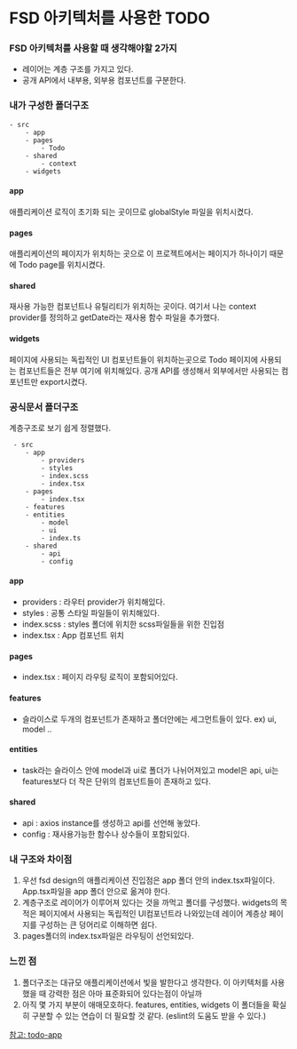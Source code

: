 # FSD 아키텍처를 사용한 TODO

### FSD 아키텍처를 사용할 때 생각해야할 2가지

- 레이어는 계층 구조를 가지고 있다.
- 공개 API에서 내부용, 외부용 컴포넌트를 구분한다.

### 내가 구성한 폴더구조

```
- src
    - app
    - pages
        - Todo
    - shared
        - context
    - widgets
```

#### app

애플리케이션 로직이 초기화 되는 곳이므로 globalStyle 파일을 위치시켰다.

#### pages

애플리케이션의 페이지가 위치하는 곳으로 이 프로젝트에서는 페이지가 하나이기 때문에 Todo page를 위치시켰다.

#### shared

재사용 가능한 컴포넌트나 유틸리티가 위치하는 곳이다. 여기서 나는 context provider를 정의하고 getDate라는 재사용 함수 파일을 추가했다.

#### widgets

페이지에 사용되는 독립적인 UI 컴포넌트들이 위치하는곳으로 Todo 페이지에 사용되는 컴포넌트들은 전부 여기에 위치해있다. 공개 API를 생성해서 외부에서만 사용되는 컴포넌트만 export시켰다.

### 공식문서 폴더구조

계층구조로 보기 쉽게 정렬했다.

```
 - src
    - app
        - providers
        - styles
        - index.scss
        - index.tsx
    - pages
        - index.tsx
    - features
    - entities
        - model
        - ui
        - index.ts
    - shared
        - api
        - config
```

#### app

- providers : 라우터 provider가 위치해있다.
- styles : 공통 스타일 파일들이 위치해있다.
- index.scss : styles 폴더에 위치한 scss파일들을 위한 진입점
- index.tsx : App 컴포넌트 위치

#### pages

- index.tsx : 페이지 라우팅 로직이 포함되어있다.

#### features

- 슬라이스로 두개의 컴포넌트가 존재하고 폴더안에는 세그먼트들이 있다. ex) ui, model ..

#### entities

- task라는 슬라이스 안에 model과 ui로 폴더가 나뉘어져있고 model은 api, ui는 features보다 더 작은 단위의 컴포넌트들이 존재하고 있다.

#### shared

- api : axios instance를 생성하고 api를 선언해 놓았다.
- config : 재사용가능한 함수나 상수들이 포함되있다.

### 내 구조와 차이점

1. 우선 fsd design의 애플리케이션 진입점은 app 폴더 안의 index.tsx파일이다. App.tsx파일을 app 폴더 안으로 옮겨야 한다.
2. 계층구조로 레이어가 이루어져 있다는 것을 까먹고 폴더를 구성했다. widgets의 목적은 페이지에서 사용되는 독립적인 UI컴포넌트라 나와있는데 레이어 계층상 페이지를 구성하는 큰 덩어리로 이해하면 쉽다.
3. pages폴더의 index.tsx파일은 라우팅이 선언되있다.

### 느낀 점

1. 폴더구조는 대규모 애플리케이션에서 빛을 발한다고 생각한다. 이 아키텍처를 사용했을 때 강력한 점은 아마 표준화되어 있다는점이 아닐까
2. 아직 몇 가지 부분이 애매모호하다. features, entities, widgets 이 폴더들을 확실히 구분할 수 있는 연습이 더 필요할 것 같다. (eslint의 도움도 받을 수 있다.)

[참고: todo-app](https://github.com/feature-sliced/examples/tree/master/todo-app)
